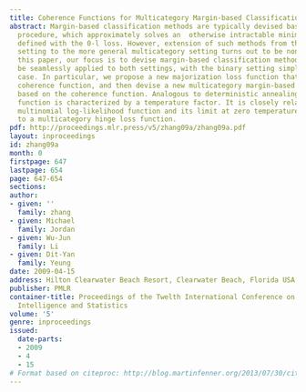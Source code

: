 ```yaml
---
title: Coherence Functions for Multicategory Margin-based Classification Methods
abstract: Margin-based classification methods are typically devised based on a majorization-minimization
  procedure, which approximately solves an  otherwise intractable minimization problem
  defined with the 0-l loss. However, extension of such methods from the binary classification
  setting to the more general multicategory setting turns out to be non-trivial. In
  this paper, our focus is to devise margin-based classification methods that can
  be seamlessly applied to both settings, with the binary setting simply as a special
  case. In particular, we propose a new majorization loss function that we call the
  coherence function, and then devise a new multicategory margin-based boosting algorithm
  based on the coherence function. Analogous to deterministic annealing, the coherence
  function is characterized by a temperature factor. It is closely related to the
  multinomial log-likelihood function and its limit at zero temperature corresponds
  to a multicategory hinge loss function.
pdf: http://proceedings.mlr.press/v5/zhang09a/zhang09a.pdf
layout: inproceedings
id: zhang09a
month: 0
firstpage: 647
lastpage: 654
page: 647-654
sections: 
author:
- given: ''
  family: zhang
- given: Michael
  family: Jordan
- given: Wu-Jun
  family: Li
- given: Dit-Yan
  family: Yeung
date: 2009-04-15
address: Hilton Clearwater Beach Resort, Clearwater Beach, Florida USA
publisher: PMLR
container-title: Proceedings of the Twelth International Conference on Artificial
  Intelligence and Statistics
volume: '5'
genre: inproceedings
issued:
  date-parts:
  - 2009
  - 4
  - 15
# Format based on citeproc: http://blog.martinfenner.org/2013/07/30/citeproc-yaml-for-bibliographies/
---
```

